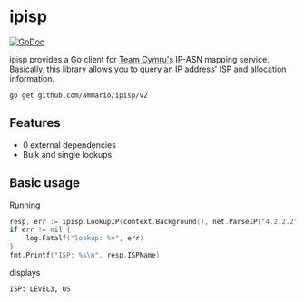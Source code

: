 # ipisp
[![GoDoc](https://godoc.org/github.com/golang/gddo?status.svg)](https://godoc.org/github.com/ammario/ipisp/v2)

ipisp provides a Go client for [Team Cymru's](http://www.team-cymru.org/IP-ASN-mapping.html) IP-ASN mapping service.
Basically, this library allows you to query an IP address' ISP and allocation information.

```
go get github.com/ammario/ipisp/v2
```

## Features
- 0 external dependencies
- Bulk and single lookups

## Basic usage
Running

```go
resp, err := ipisp.LookupIP(context.Background(), net.ParseIP("4.2.2.2"))
if err != nil {
    log.Fatalf("lookup: %v", err)
}
fmt.Printf("ISP: %s\n", resp.ISPName)
```
displays
```
ISP: LEVEL3, US
```
